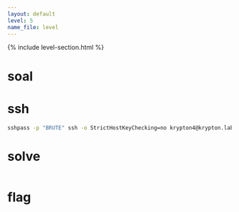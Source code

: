 ```yaml
---
layout: default
level: 5
name_file: level
---
```


{% include level-section.html %}

# soal

# ssh
```bash
sshpass -p "BRUTE" ssh -o StrictHostKeyChecking=no krypton4@krypton.labs.overthewire.org -p 2231
```

# solve
```bash

```

# flag